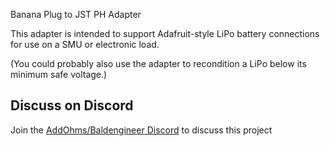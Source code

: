 Banana Plug to JST PH Adapter

This adapter is intended to support Adafruit-style LiPo battery connections for use on a SMU or electronic load.

(You could probably also use the adapter to recondition a LiPo below its minimum safe voltage.)

## Discuss on Discord
Join the [AddOhms/Baldengineer Discord](https://discord.gg/Q3xzyuWqm6) to discuss this project